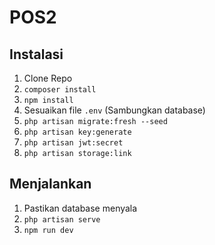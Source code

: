 # POS2

## Instalasi
1. Clone Repo
2. ```composer install```
3. ```npm install```
4. Sesuaikan file `.env` (Sambungkan database)
5. ```php artisan migrate:fresh --seed```
6. ```php artisan key:generate```
7. ```php artisan jwt:secret```
8. ```php artisan storage:link```

## Menjalankan
1. Pastikan database menyala
2. ```php artisan serve```
3. ```npm run dev```